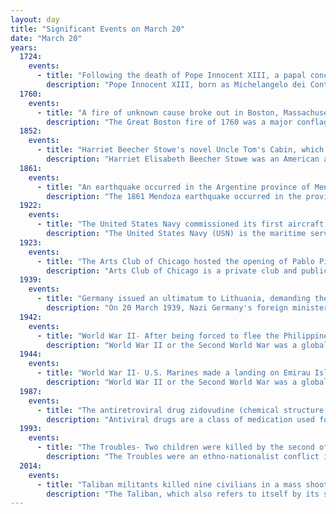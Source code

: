 ```yaml
---
layout: day
title: "Significant Events on March 20"
date: "March 20"
years:
  1724:
    events:
      - title: "Following the death of Pope Innocent XIII, a papal conclave convened in Rome to elect a new pope."
        description: "Pope Innocent XIII, born as Michelangelo dei Conti, was head of the Catholic Church and ruler of the Papal States from 8 May 1721 to his death in March 1724. He is the most recent pope to date to take the pontifical name of 'Innocent' upon his election."
  1760:
    events:
      - title: "A fire of unknown cause broke out in Boston, Massachusetts, destroying 349 buildings."
        description: "The Great Boston fire of 1760 was a major conflagration that occurred on March 20, 1760, in Boston in the Province of Massachusetts Bay. The fire destroyed 349 buildings in the area between the modern Washington Street and Fort Hill, as well as several ships in port, and it left more than a thousand people homeless."
  1852:
    events:
      - title: "Harriet Beecher Stowe's novel Uncle Tom's Cabin, which had a profound effect on attitudes toward African Americans and slavery in the United States, was published."
        description: "Harriet Elisabeth Beecher Stowe was an American author and abolitionist. She came from the religious Beecher family and wrote the popular novel Uncle Tom's Cabin (1852), which depicts the harsh conditions experienced by enslaved African Americans. The book reached an audience of millions as a novel and play, and became influential in the United States and in Great Britain, energizing anti-slavery forces in the American North, while provoking widespread anger in the South. Stowe wrote 30 books, including novels, three travel memoirs, and collections of articles and letters. She was influential both for her writings as well as for her public stances and debates on social issues of the day."
  1861:
    events:
      - title: "An earthquake occurred in the Argentine province of Mendoza, causing at least 6,000 deaths and destroying most of the buildings in the province's capital city."
        description: "The 1861 Mendoza earthquake occurred in the province of Mendoza, Argentina on 20 March at 11-30 PM. It had an estimated magnitude of 7.2 on the Ms scale and an intensity of IX–X on the Mercalli scale. Its hypocenter was located at an estimated depth of 30 kilometres (19 mi)."
  1922:
    events:
      - title: "The United States Navy commissioned its first aircraft carrier, USS Langley."
        description: "The United States Navy (USN) is the maritime service branch of the United States Department of Defense. It is the world's most powerful navy with the largest displacement, at 4.5 million tons in 2021. It has the world's largest aircraft carrier fleet, with 11 in service, one undergoing trials, two new carriers under construction, and six other carriers planned as of 2024. With 336,978 personnel on active duty and 101,583 in the Ready Reserve, the U.S. Navy is the third largest of the United States military service branches in terms of personnel. It has 299 deployable combat vessels and about 4,012 operational aircraft as of July 18, 2023. The U.S. Navy is one of six armed forces of the United States and one of the eight uniformed services of the United States."
  1923:
    events:
      - title: "The Arts Club of Chicago hosted the opening of Pablo Picasso's first solo United States showing, entitled Original Drawings by Pablo Picasso."
        description: "Arts Club of Chicago is a private club and public exhibition space located in the Near North Side community area of Chicago, a block east of the Magnificent Mile, that exhibits international contemporary art. It was founded in 1916, inspired by the success of the Art Institute of Chicago's handling of the Armory Show. Its founding was viewed as a statement that art had become an important component of civilized urban life. The Arts Club is said to have been pro-Modernist from its founding. The Club strove to break new ground with its shows, rather than collect the works of established artists as the Art Institute does."
  1939:
    events:
      - title: "Germany issued an ultimatum to Lithuania, demanding the return of the Klaipėda Region under threat of invasion."
        description: "On 20 March 1939, Nazi Germany's foreign minister Joachim von Ribbentrop presented an oral ultimatum to Juozas Urbšys, foreign minister of Lithuania. Germany demanded that Lithuania give up the Klaipėda Region which had been detached from Germany after World War I, or the Wehrmacht would invade Lithuania and the de facto Lithuanian capital Kaunas would be bombed. The Lithuanians had been expecting the demand after years of rising tension between Lithuania and Germany, increasing pro-Nazi propaganda in the region, and continued German expansion. It was issued just five days after the Nazi occupation of Czechoslovakia. The 1924 Klaipėda Convention had guaranteed the protection of the status quo in the region, but the four signatories to that convention did not offer any material assistance. The United Kingdom and France followed a policy of appeasement, while Italy and Japan openly supported Germany, and Lithuania accepted the ultimatum on 23 March 1939. It proved to be the last territorial acquisition for Germany before World War II, producing a major downturn in Lithuania's economy and escalating pre-war tensions for Europe as a whole."
  1942:
    events:
      - title: "World War II- After being forced to flee the Philippines for Australia, US Army general Douglas MacArthur (pictured) announced- 'I came through and I shall return.'"
        description: "World War II or the Second World War was a global conflict between two coalitions- the Allies and the Axis powers. Nearly all of the world's countries participated, with many nations mobilising all resources in pursuit of total war. Tanks and aircraft played major roles, enabling the strategic bombing of cities and delivery of the first and only nuclear weapons ever used in war. World War II was the deadliest conflict in history, resulting in 70 to 85 million deaths, more than half of which were civilians. Millions died in genocides, including the Holocaust, and by massacres, starvation, and disease. After the Allied victory, Germany, Austria, Japan, and Korea were occupied, and German and Japanese leaders were tried for war crimes."
  1944:
    events:
      - title: "World War II- U.S. Marines made a landing on Emirau Island in the Bismarck Archipelago to develop an airbase as part of Operation Cartwheel."
        description: "World War II or the Second World War was a global conflict between two coalitions- the Allies and the Axis powers. Nearly all of the world's countries participated, with many nations mobilising all resources in pursuit of total war. Tanks and aircraft played major roles, enabling the strategic bombing of cities and delivery of the first and only nuclear weapons ever used in war. World War II was the deadliest conflict in history, resulting in 70 to 85 million deaths, more than half of which were civilians. Millions died in genocides, including the Holocaust, and by massacres, starvation, and disease. After the Allied victory, Germany, Austria, Japan, and Korea were occupied, and German and Japanese leaders were tried for war crimes."
  1987:
    events:
      - title: "The antiretroviral drug zidovudine (chemical structure pictured) became the first treatment approved by the U.S. Food and Drug Administration for HIV/AIDS."
        description: "Antiviral drugs are a class of medication used for treating viral infections. Most antivirals target specific viruses, while a broad-spectrum antiviral is effective against a wide range of viruses. Antiviral drugs are a class of antimicrobials, a larger group which also includes antibiotic, antifungal and antiparasitic drugs, or antiviral drugs based on monoclonal antibodies. Most antivirals are considered relatively harmless to the host, and therefore can be used to treat infections. They should be distinguished from virucides, which are not medication but deactivate or destroy virus particles, either inside or outside the body. Natural virucides are produced by some plants such as eucalyptus and Australian tea trees."
  1993:
    events:
      - title: "The Troubles- Two children were killed by the second of two bomb attacks by the Provisional Irish Republican Army in Warrington, England."
        description: "The Troubles were an ethno-nationalist conflict in Northern Ireland that lasted for about 30 years from the late 1960s to 1998. Also known internationally as the Northern Ireland conflict, it began in the late 1960s and is usually deemed to have ended with the Good Friday Agreement of 1998. Although the Troubles mostly took place in Northern Ireland, at times violence spilled over into parts of the Republic of Ireland, England, and mainland Europe."
  2014:
    events:
      - title: "Taliban militants killed nine civilians in a mass shooting at the Kabul Serena Hotel in Afghanistan."
        description: "The Taliban, which also refers to itself by its state name, the Islamic Emirate of Afghanistan, is an Afghan political and militant movement with an ideology comprising elements of Pashtun nationalism and the Deobandi movement of Islamic fundamentalism. It ruled approximately 75% of Afghanistan from 1996 to 2001, before it was overthrown by an American invasion after the September 11 attacks carried out by the Taliban's ally al-Qaeda. The Taliban recaptured Kabul in August 2021 following the departure of coalition forces, after 20 years of Taliban insurgency, and now controls the entire country. The Taliban government is not recognized by any country and has been internationally condemned for restricting human rights, including women's rights to work and have an education."
---
```

